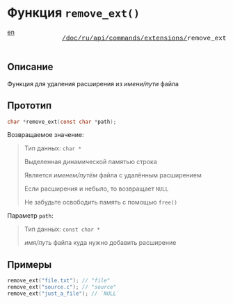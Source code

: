 # Функция `remove_ext()`

<div style="display: flex; justify-content: space-between; margin-bottom: 25px">
  <a href="/doc/ru/api/commands/extensions/remove_ext.md">en</a>

  <p style="text-align: right;
            color: gray;
            font-size: 15px;
            font-family: 'Jetbrains Mono', SFMono-Regular, Consolas, 'Liberation Mono', Menlo, monospace, Arial">
      <a href="/README.md">/</a><a href="/doc/index.md">doc/</a><a href="/doc/ru/index.md">ru/</a><a href="/doc/ru/api/index.md">api/</a><a href="/doc/ru/api/commands/index.md">commands/</a><a href="/doc/ru/api/commands/extensions/index.md">extensions/</a><a herf="/doc/ru/api/commands/extensions/remove_ext.md">remove_ext</a>
  </p>
</div>

## Описание

Функция для удаления расширения из _имени/пути_ файла

## Прототип

```c
char *remove_ext(const char *path);
```

Возвращаемое значение:

> Тип данных: `char *`
>
> Выделенная динамической памятью строка
>
> Является _именем/путём_ файла с удалённым расширением
>
> Если расширения и небыло, то возвращает `NULL`
>
> Не забудьте освободить память с помощью `free()`

Параметр `path`:

> Тип данных: `const char *`
>
> _имя/путь_ файла куда нужно добавить расширение

## Примеры

```c
remove_ext("file.txt"); // "file"
remove_ext("source.c"); // "source"
remove_ext("just_a_file"); // `NULL`
```